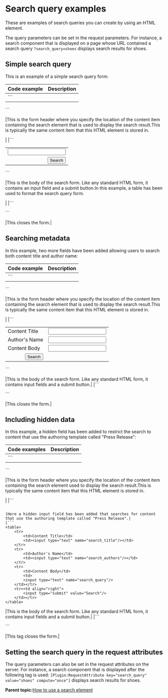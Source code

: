 # Search query examples 

These are examples of search queries you can create by using an HTML element.

The query parameters can be set in the request parameters. For instance, a search component that is displayed on a page whose URL contained a search query `?search_query=shoes` displays search results for shoes.

## Simple search query

This is an example of a simple search query form:

|Code example|Description|
|------------|-----------|
|```
<form 
action='<PathCmpnt type="servlet" />
/library/sitearea/content' method="post">
```

|This is the form header where you specify the location of the content item containing the search element that is used to display the search result.This is typically the same content item that this HTML element is stored in.

|
|```
<table>
   <tr><td>
        <input type="text" name="search_query"/>
    </td></tr>
    <tr><td align="right">
        <input type="submit" value="Search"/>
    </td></tr>
</table>
```

|This is the body of the search form. Like any standard HTML form, it contains an input field and a submit button.In this example, a table has been used to format the search query form.

|
|```
</form>
```

|This closes the form.|

## Searching metadata

In this example, two more fields have been added allowing users to search both content title and author name:

|Code example|Description|
|------------|-----------|
|```
<form 
action='<PathCmpnt type="servlet" />
/library/sitearea/content' method="post">
```

|This is the form header where you specify the location of the content item containing the search element that is used to display the search result.This is typically the same content item that this HTML element is stored in.

|
|```
<table>
    <tr>
        <td>Content Title</td>
        <td><input type="text" name="search_title"/></td>
    </tr>
    <tr>
        <td>Author's Name</td>
        <td><input type="text" name="search_authors"/></td>
    </tr>
    <tr>
        <td>Content Body</td>
        <td>
        <input type="text" name="search_query"/>
    </td></tr>
        <tr><td align="right">
        <input type="submit" value="Search"/>
    </td></tr>
</table>
```

|This is the body of the search form. Like any standard HTML form, it contains input fields and a submit button.|
|```
</form>
```

|This closes the form.|

## Including hidden data

In this example, a hidden field has been added to restrict the search to content that use the authoring template called "Press Release":

|Code examples|Description|
|-------------|-----------|
|```
<form 
action='<PathCmpnt type="servlet" />
/library/sitearea/content' method="post">
```

|This is the form header where you specify the location of the content item containing the search element used to display the search result.This is typically the same content item that this HTML element is stored in.

|
|```
<input type="hidden"
       name="search_authoringtemplate"
       value="Press Release"/>
```

|Here a hidden input field has been added that searches for content that use the authoring template called "Press Release".|
|```
<table>
    <tr>
        <td>Content Title</td>
        <td><input type="text" name="search_title"/></td>
    </tr>
    <tr>
        <td>Author's Name</td>
        <td><input type="text" name="search_authors"/></td>
    </tr>
    <tr>
        <td>Content Body</td>
        <td>
        <input type="text" name="search_query"/>
    </td></tr>
    <tr><td align="right">
        <input type="submit" value="Search"/>
    </td></tr>
</table>
```

|This is the body of the search form. Like any standard HTML form, it contains input fields and a submit button.|
|```
</form>
```

|This tag closes the form.|

## Setting the search query in the request attributes

The query parameters can also be set in the request attributes on the server. For instance, a search component that is displayed after the following tag is used: `[Plugin:RequestAttribute key="search_query" value="shoes" compute="once"]` displays search results for shoes.

**Parent topic:**[How to use a search element ](../panel_help/wcm_dev_search_form.md)

